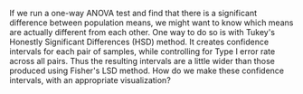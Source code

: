 
If we run a one-way ANOVA test and find that there is a significant difference
between population means, we might want to know which means are actually
different from each other. One way to do so is with Tukey's Honestly
Significant Differences (HSD) method. It creates confidence intervals for each
pair of samples, while controlling for Type I error rate across all pairs.
Thus the resulting intervals are a little wider than those produced using
Fisher's LSD method. How do we make these confidence intervals, with an
appropriate visualization?
